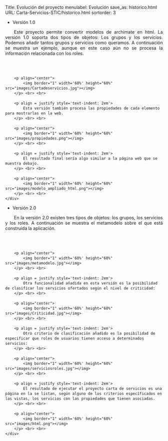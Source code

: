 Title: Evolución del proyecto
menulabel: Evolución
save_as: historico.html
URL: Carta-Servicios-STIC/historico.html
sortorder: 3

<div class="section">
    <ul class="nav nav-tabs header">
        <li class="active">Versión 1.0</li>
    </ul>
    <div class="content">
		<p align = justify style='text-indent: 2em'>
			Este proyecto permite convertir modelos de archimate en html. La versión 1.0 soporta dos tipos de objetos: Los grupos y los servicios. Podemos añadir tantos grupos y servicios como queramos. A continuación se muestra un ejemplo, aunque en este caso aún no se procesa la información relacionada con los roles.
		</p> <br> <br>

		<p align="center">
			<img border="1" width='60%' height="60%" src="images/Cartadeservicios.jpg"></img>
		</p> <br> <br>
		
		<p align = justify style='text-indent: 2em'>
			Esta versión también procesa las propiedades de cada elemento para mostrarlas en la web.
		</p> <br> <br>
		
		<p align="center">
			<img border="1" width='60%' height="60%" src="images/propiedades.png"></img>
		</p> <br> <br>
				
		<p align = justify style='text-indent: 2em'>
			El resultado final sería algo similar a la página web que se muestra debajo.
		</p> <br> <br>	
			
		<p align="center">
			<img border="1" width='60%' height="60%" src="images/modelo_ampliado_html.png"></img>
		</p> <br> <br>		
    </div>
</div>

<div class="section">
    <ul class="nav nav-tabs header">
        <li class="active">Versión 2.0</li>
    </ul>
    <div class="content">
		<p align = justify style='text-indent: 2em'>
			En la versión 2.0 existen tres tipos de objetos: los grupos, los servicios y los roles. A continuación se muestra el metamodelo sobre el que está construida la aplicación.
		</p> <br> <br>

		<p align="center">
			<img border="1" width='60%' height="60%" src="images/metamodelo.jpg"></img>
		</p> <br> <br>
		
		<p align = justify style='text-indent: 2em'>
			Otra funcionalidad añadida en esta versión es la posibilidad de clasificar los servicios ofertados según el nivel de criticidad:
		</p> <br> <br>	

		<p align="center">
			<img border="1" width='60%' height="60%" src="images/Criticidad.jpg"></img>
		</p> <br> <br>
				
		<p align = justify style='text-indent: 2em'>
			Otro criterio de clasificación añadido es la posibilidad de especificar que roles de usuarios tienen acceso a determinados servicios:
		</p> <br> <br>	
		
		<p align="center">
			<img border="1" width='60%' height="60%" src="images/serviciosroles.jpg"></img>
		</p> <br> <br>	
		
		<p align = justify style='text-indent: 2em'>
			El resultado de ejecutar el proyecto carta de servicios es una página en la se listan, según alguno de los criterios específicados en las vistas, los servicios con las propiedades que tienen asociadas.
		</p> <br> <br>
		
		<p align="center">
			<img border="1" width='60%' height="60%" src="images/html.png"></img>
		</p> <br> <br>
    </div>
</div>


